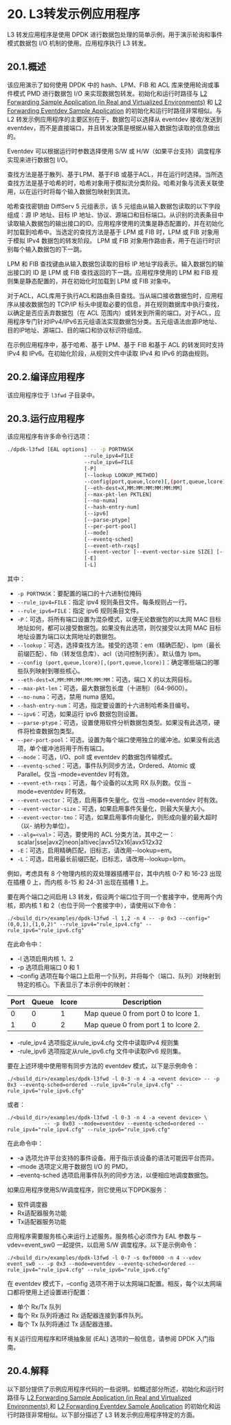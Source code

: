 # 20. L3转发示例应用程序

L3 转发应用程序是使用 DPDK 进行数据包处理的简单示例，用于演示轮询和事件模式数据包 I/O 机制的使用。应用程序执行 L3 转发。

## 20.1.概述

该应用演示了如何使用 DPDK 中的 hash、LPM、FIB 和 ACL 库来使用轮询或事件模式 PMD 进行数据包 I/O 来实现数据包转发。初始化和运行时路径与 [L2 Forwarding Sample Application (in Real and Virtualized Environments)](https://doc.dpdk.org/guides/sample_app_ug/l2_forward_real_virtual.html)  和  [L2 Forwarding Eventdev Sample Application](https://doc.dpdk.org/guides/sample_app_ug/l2_forward_event.html) 的初始化和运行时路径非常相似。与 L2 转发示例应用程序的主要区别在于，数据包可以选择从 eventdev 接收/发送到 eventdev，而不是直接端口，并且转发决策是根据从输入数据包读取的信息做出的。

Eventdev 可以根据运行时参数选择使用 S/W 或 H/W（如果平台支持）调度程序实现来进行数据包 I/O。

查找方法是基于散列、基于LPM、基于FIB 或基于ACL，并在运行时选择。当所选查找方法是基于哈希的时，哈希对象用于模拟流分类阶段。哈希对象与流表关联使用，以在运行时将每个输入数据包映射到其流。

哈希查找密钥由 DiffServ 5 元组表示，该 5 元组由从输入数据包读取的以下字段组成：源 IP 地址、目标 IP 地址、协议、源端口和目标端口。从识别的流表条目中读取输入数据包的输出接口的ID。应用程序使用的流集是静态配置的，并在初始化时加载到哈希中。当选定的查找方法是基于 LPM 或 FIB 时，LPM 或 FIB 对象用于模拟 IPv4 数据包的转发阶段。 LPM 或 FIB 对象用作路由表，用于在运行时识别每个输入数据包的下一跳。

LPM 和 FIB 查找键由从输入数据包读取的目标 IP 地址字段表示。输入数据包的输出接口的 ID 是 LPM 或 FIB 查找返回的下一跳。应用程序使用的 LPM 和 FIB 规则集是静态配置的，并在初始化时加载到 LPM 或 FIB 对象中。

对于ACL，ACL库用于执行ACL和路由条目查找。当从端口接收数据包时，应用程序从接收数据包的 TCP/IP 标头中提取必要的信息，并在规则数据库中执行查找，以确定是否应丢弃数据包（在 ACL 范围内）或转发到所需的端口。对于ACL，应用程序专门针对IPv4/IPv6五元组语法实现数据包分类。五元组语法由源IP地址、目的IP地址、源端口、目的端口和协议标识符组成。

在示例应用程序中，基于哈希、基于 LPM、基于 FIB 和基于 ACL 的转发同时支持 IPv4 和 IPv6。在初始化阶段，从规则文件中读取 IPv4 和 IPv6 的路由规则。

## 20.2.编译应用程序

该应用程序位于 `l3fwd` 子目录中。

## 20.3.运行应用程序

该应用程序有许多命令行选项：

```sh
./dpdk-l3fwd [EAL options] -- -p PORTMASK
                         --rule_ipv4=FILE
                         --rule_ipv6=FILE
                         [-P]
                         [--lookup LOOKUP_METHOD]
                         --config(port,queue,lcore)[,(port,queue,lcore)]
                         [--eth-dest=X,MM:MM:MM:MM:MM:MM]
                         [--max-pkt-len PKTLEN]
                         [--no-numa]
                         [--hash-entry-num]
                         [--ipv6]
                         [--parse-ptype]
                         [--per-port-pool]
                         [--mode]
                         [--eventq-sched]
                         [--event-eth-rxqs]
                         [--event-vector [--event-vector-size SIZE] [--event-vector-tmo NS]]
                         [-E]
                         [-L]
```

其中：
- `-p PORTMASK`：要配置的端口的十六进制位掩码
- `--rule_ipv4=FILE`：指定 ipv4 规则条目文件。每条规则占一行。
- `--rule_ipv6=FILE`：指定 ipv6 规则条目文件。
- `-P`：可选，将所有端口设置为混杂模式，以便无论数据包的以太网 MAC 目标地址如何，都可以接受数据包。如果没有此选项，则仅接受以太网 MAC 目标地址设置为端口以太网地址的数据包。
- `--lookup`：可选，选择查找方法。接受的选项：em（精确匹配）、lpm（最长前缀匹配）、fib（转发信息库）、acl（访问控制列表）。默认值为 lpm。
- `--config (port,queue,lcore)[,(port,queue,lcore)]`：确定哪些端口的哪些队列映射到哪些核心。
- `--eth-dest=X,MM:MM:MM:MM:MM:MM`：可选，端口 X 的以太网目标。
- `--max-pkt-len`：可选，最大数据包长度（十进制）（64-9600）。
- `--no-numa`：可选，禁用 numa 感知。
- `--hash-entry-num`：可选，指定要设置的十六进制哈希条目编号。
- -`-ipv6`：可选，如果运行 ipv6 数据包则设置。
- `--parse-ptype`：可选，设置使用软件分析数据包类型。如果没有此选项，硬件将检查数据包类型。
- `--per-port-pool`：可选，设置为每个端口使用独立的缓冲池。如果没有此选项，单个缓冲池将用于所有端口。
- `--mode`：可选，I/O、poll 或 eventdev 的数据包传输模式。
- `--eventq-sched`：可选，事件队列同步方法，Ordered、Atomic 或 Parallel。仅当 –mode=eventdev 时有效。
- `--event-eth-rxqs`：可选，每个设备的以太网 RX 队列数。仅当 –mode=eventdev 时有效。
- `--event-vector`：可选，启用事件矢量化。仅当 –mode=eventdev 时有效。
- `--event-vector-size`：可选，如果启用事件矢量化，则最大矢量大小。
- `--event-vector-tmo`：可选，如果启用事件向量化，则形成向量的最大超时（以- 纳秒为单位）。
- `--alg=<val>`：可选，要使用的 ACL 分类方法，其中之一：scalar|sse|avx2|neon|altivec|avx512x16|avx512x32
- `-E`：可选，启用精确匹配，旧标志，请改用--lookup=em。
- `-L`：可选，启用最长前缀匹配，旧标志，请改用--lookup=lpm。

例如，考虑具有 8 个物理内核的双处理器插槽平台，其中内核 0-7 和 16-23 出现在插槽 0 上，而内核 8-15 和 24-31 出现在插槽 1 上。

要在两个端口之间启用 L3 转发，假设两个端口位于同一个套接字中，使用两个内核，即内核 1 和 2（也位于同一个套接字中），请使用以下命令：

```
./<build_dir>/examples/dpdk-l3fwd -l 1,2 -n 4 -- -p 0x3 --config="(0,0,1),(1,0,2)" --rule_ipv4="rule_ipv4.cfg" --rule_ipv6="rule_ipv6.cfg"
```

在此命令中：
- -l 选项启用内核 1、2
- -p 选项启用端口 0 和 1
- –config 选项在每个端口上启用一个队列，并将每个（端口、队列）对映射到特定的核心。下表显示了本示例中的映射：
  
| Port | Queue | lcore | Description |
| --- | --- | --- | --- |
| 0 | 0 | 1 | Map queue 0 from port 0 to lcore 1. |
| 1 | 0 | 2 | Map queue 0 from port 1 to lcore 2. |

- -rule_ipv4 选项指定从rule_ipv4.cfg 文件中读取IPv4 规则集
- -rule_ipv6 选项指定从rule_ipv6.cfg 文件中读取IPv6 规则集。

要在上述环境中使用带有同步方法的 eventdev 模式，以下是示例命令：
```
./<build_dir>/examples/dpdk-l3fwd -l 0-3 -n 4 -a <event device> -- -p 0x3 --eventq-sched=ordered --rule_ipv4="rule_ipv4.cfg" --rule_ipv6="rule_ipv6.cfg"
```

或者：
```
./<build_dir>/examples/dpdk-l3fwd -l 0-3 -n 4 -a <event device> \
            -- -p 0x03 --mode=eventdev --eventq-sched=ordered --rule_ipv4="rule_ipv4.cfg" --rule_ipv6="rule_ipv6.cfg"
```

在此命令中：
- -a 选项允许平台支持的事件设备。用于指示该设备的语法可能因平台而异。
- –mode 选项定义用于数据包 I/O 的 PMD。
- –eventq-sched 选项启用事件队列的同步方法，以便相应地调度数据包。

如果应用程序使用S/W调度程序，则它使用以下DPDK服务：
- 软件调度器
- Rx适配器服务功能
- Tx适配器服务功能

应用程序需要服务核心来运行上述服务。服务核心必须作为 EAL 参数与 –vdev=event_sw0 一起提供，以启用 S/W 调度程序。以下是示例命令：
```
./<build_dir>/examples/dpdk-l3fwd -l 0-7 -s 0xf0000 -n 4 --vdev event_sw0 -- -p 0x3 --mode=eventdev --eventq-sched=ordered --rule_ipv4="rule_ipv4.cfg" --rule_ipv6="rule_ipv6.cfg"
```

在 eventdev 模式下，–config 选项不用于以太网端口配置。相反，每个以太网端口都将使用上述设置进行配置：
- 单个 Rx/Tx 队列
- 每个 Rx 队列将通过 Rx 适配器连接到事件队列。
- 每个 Tx 队列将通过 Tx 适配器连接。

有关运行应用程序和环境抽象层 (EAL) 选项的一般信息，请参阅 DPDK 入门指南。

## 20.4.解释

以下部分提供了示例应用程序代码的一些说明。如概述部分所述，初始化和运行时路径与 [L2 Forwarding Sample Application (in Real and Virtualized Environments) ](https://doc.dpdk.org/guides/sample_app_ug/l2_forward_real_virtual.html) 和 [ L2 Forwarding Eventdev Sample Application](https://doc.dpdk.org/guides/sample_app_ug/l2_forward_event.html) 的初始化和运行时路径非常相似。以下部分描述了 L3 转发示例应用程序特定的方面。



